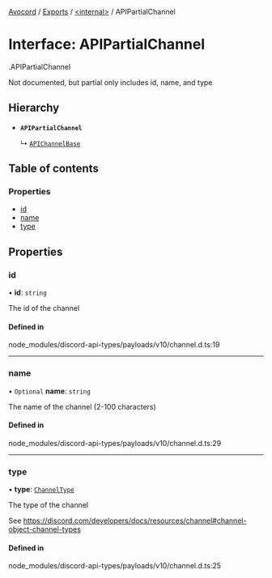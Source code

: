 [Avocord](../README.md) / [Exports](../modules.md) / [<internal\>](../modules/internal_.md) / APIPartialChannel

# Interface: APIPartialChannel

[<internal>](../modules/internal_.md).APIPartialChannel

Not documented, but partial only includes id, name, and type

## Hierarchy

- **`APIPartialChannel`**

  ↳ [`APIChannelBase`](internal_.APIChannelBase.md)

## Table of contents

### Properties

- [id](internal_.APIPartialChannel.md#id)
- [name](internal_.APIPartialChannel.md#name)
- [type](internal_.APIPartialChannel.md#type)

## Properties

### id

• **id**: `string`

The id of the channel

#### Defined in

node_modules/discord-api-types/payloads/v10/channel.d.ts:19

___

### name

• `Optional` **name**: `string`

The name of the channel (2-100 characters)

#### Defined in

node_modules/discord-api-types/payloads/v10/channel.d.ts:29

___

### type

• **type**: [`ChannelType`](../enums/internal_.ChannelType.md)

The type of the channel

See https://discord.com/developers/docs/resources/channel#channel-object-channel-types

#### Defined in

node_modules/discord-api-types/payloads/v10/channel.d.ts:25
